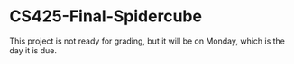 # CS425-Final-Spidercube
This project is not ready for grading, but it will be on Monday, which is the day it is due.
